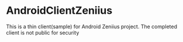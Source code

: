 # AndroidClientZeniius
This is a thin client(sample) for Android Zeniius project. The completed client is not public for security
